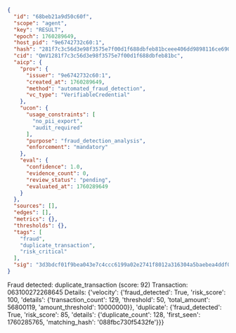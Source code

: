 ```json
{
  "id": "68beb21a9d50c60f",
  "scope": "agent",
  "key": "RESULT",
  "epoch": 1760289649,
  "host_pid": "9e6742732c60:1",
  "hash": "281f7c3c56d3e98f3575e7f00d1f688dbfeb81bceee406dd9898116ce690006a",
  "cid": "QmV1281f7c3c56d3e98f3575e7f00d1f688dbfeb81bc",
  "aicp": {
    "prov": {
      "issuer": "9e6742732c60:1",
      "created_at": 1760289649,
      "method": "automated_fraud_detection",
      "vc_type": "VerifiableCredential"
    },
    "ucon": {
      "usage_constraints": [
        "no_pii_export",
        "audit_required"
      ],
      "purpose": "fraud_detection_analysis",
      "enforcement": "mandatory"
    },
    "eval": {
      "confidence": 1.0,
      "evidence_count": 0,
      "review_status": "pending",
      "evaluated_at": 1760289649
    }
  },
  "sources": [],
  "edges": [],
  "metrics": {},
  "thresholds": {},
  "tags": [
    "fraud",
    "duplicate_transaction",
    "risk_critical"
  ],
  "sig": "3d3bdcf01f9bea043e7c4ccc6199a02e2741f8012a316304a5baebea4ddf0686"
}
```

Fraud detected: duplicate_transaction (score: 92)
Transaction: 063100272268645
Details: {'velocity': {'fraud_detected': True, 'risk_score': 100, 'details': {'transaction_count': 129, 'threshold': 50, 'total_amount': 56800119, 'amount_threshold': 10000000}}, 'duplicate': {'fraud_detected': True, 'risk_score': 85, 'details': {'duplicate_count': 128, 'first_seen': 1760285765, 'matching_hash': '088fbc730f5432fe'}}}